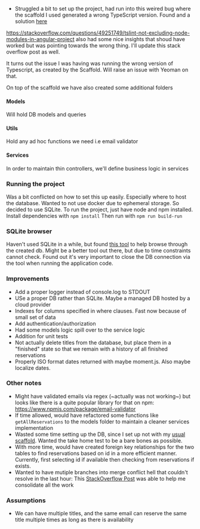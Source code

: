 - Struggled a bit to set up the project, had run into this weired bug where the scaffold I used generated a wrong TypeScript version. Found and a solution [here](https://github.com/DefinitelyTyped/DefinitelyTyped/issues/53397)

https://stackoverflow.com/questions/49251749/tslint-not-excluding-node-modules-in-angular-project also had some nice insights that shoud have worked but was pointing towards the wrong thing. I'll update this stack overflow post as well.

It turns out the issue I was having was running the wrong version of Typescript, as created by the Scaffold. Will raise an issue with Yeoman on that.

On top of the scaffold we have also created some additional folders

#### Models
Will hold DB models and queries

#### Utils
Hold any ad hoc functions we need i.e email validator

#### Services
In order to maintain thin controllers, we'll define business logic in services

### Running the project

Was a bit conflicted on how to set this up easily. Especially where to host the database. Wanted to not use docker due to ephemeral storage. So decided to use SQLite.
To run the project, just have node and npm installed. Install dependencies with `npm install` Then run with `npm run build-run`

### SQLite browser
Haven't used SQLite in a while, but found [this tool](https://sqlitebrowser.org/dl/) to help browse through the created db. Might be a better tool out there, but due to time constraints cannot check.
Found out it's very important to close the DB connection via the tool when running the application code. 

### Improvements
- Add a proper logger instead of console.log to STDOUT
- USe a proper DB rather than SQLite. Maybe a managed DB hosted by a cloud provider
- Indexes for columns specified in where clauses. Fast now because of small set of data
- Add authentication/authorization
- Had some models logic spill over to the service logic
- Addition for unit tests
- Not actually delete titles from the database, but place them in a "finished" state so that we remain with a history of all finished reservations
- Properly ISO format dates returned with maybe moment.js. Also maybe localize dates.

### Other notes
- Might have validated emails via regex (~actually was not working~) but looks like there is a quite popular library for that on npm: https://www.npmjs.com/package/email-validator
- If time allowed, would have refactored some functions like `getAllReservations` to the models folder to maintain a cleaner services implementation
- Wasted some time setting up the DB, since I set up not with my [usual scaffold](https://github.com/javieraviles/node-typescript-koa-rest). Wanted the take home test to be a bare bones as possible.
- With more time, would have created foreign key relationships for the two tables to find reservations based on id in a more efficient manner. Currently, first selecting id if available then checking from reservations if exists.
- Wanted to have mutiple branches into merge conflict hell that couldn't resolve in the last hour: This [StackOverflow Post](https://stackoverflow.com/a/17903155) was able to help me consolidate all the work

### Assumptions
- We can have multiple titles, and the same email can reserve the same title multiple times as long as there is availability
